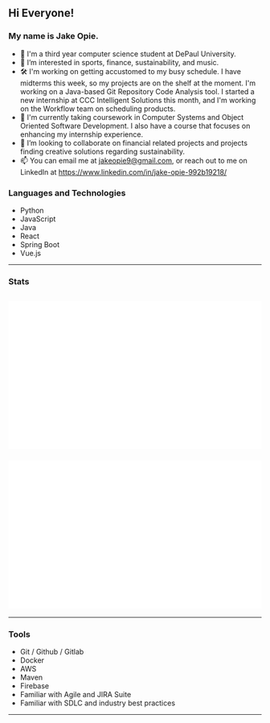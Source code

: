 ## Hi Everyone!
### My name is **Jake Opie**. 


- 👋 I'm a third year computer science student at DePaul University.
- 👀 I’m interested in sports, finance, sustainability, and music.
- 🛠️ I'm working on getting accustomed to my busy schedule. I have midterms this week, so my projects are on the shelf at the moment. I'm working on a Java-based Git Repository Code Analysis tool. I started a new internship at CCC Intelligent Solutions this month, and I'm working on the Workflow team on scheduling products.
- :closed_book: I'm currently taking coursework in Computer Systems and Object Oriented Software Development. I also have a course that focuses on enhancing my internship experience.
- 💞️ I’m looking to collaborate on financial related projects and projects finding creative solutions regarding sustainability.
- 📫 You can email me at jakeopie9@gmail.com, or reach out to me on LinkedIn at https://www.linkedin.com/in/jake-opie-992b19218/

### Languages and Technologies
- Python
- JavaScript
- Java
- React
- Spring Boot
- Vue.js

---
### Stats
![](https://github.com/jopieji/github-stats/blob/master/generated/overview.svg)
---
![](https://github.com/jopieji/github-stats/blob/master/generated/languages.svg)

---
### Tools
- Git / Github / Gitlab
- Docker
- AWS
- Maven
- Firebase
- Familiar with Agile and JIRA Suite
- Familiar with SDLC and industry best practices
---
<!---
jopieji/jopieji is a ✨ special ✨ repository because its `README.md` (this file) appears on your GitHub profile.
You can click the Preview link to take a look at your changes.
--->


